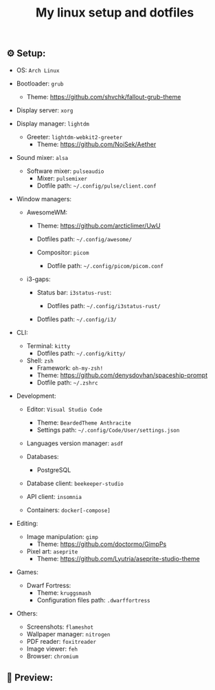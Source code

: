 <h1 align="center">My linux setup and dotfiles</h1>
<br />

<h2>⚙️ Setup:</h2>

- OS: `Arch Linux`

- Bootloader: `grub`

  - Theme: https://github.com/shvchk/fallout-grub-theme

- Display server: `xorg`

- Display manager: `lightdm`

  - Greeter: `lightdm-webkit2-greeter`
    - Theme: https://github.com/NoiSek/Aether

- Sound mixer: `alsa`

  - Software mixer: `pulseaudio`
    - Mixer: `pulsemixer`
    - Dotfile path: `~/.config/pulse/client.conf`

- Window managers:

  - AwesomeWM:

    - Theme: https://github.com/arcticlimer/UwU
    - Dotfiles path: `~/.config/awesome/`

    - Compositor: `picom`
      - Dotfile path: `~/.config/picom/picom.conf`

  - i3-gaps:

    - Status bar: `i3status-rust`:

      - Dotfiles path: `~/.config/i3status-rust/`

    - Dotfiles path: `~/.config/i3/`

- CLI:

  - Terminal: `kitty`
    - Dotfiles path: `~/.config/kitty/`
  - Shell: `zsh`
    - Framework: `oh-my-zsh!`
    - Theme: https://github.com/denysdovhan/spaceship-prompt
    - Dotfile path: `~/.zshrc`

- Development:

  - Editor: `Visual Studio Code`

    - Theme: `BeardedTheme Anthracite`
    - Settings path: `~/.config/Code/User/settings.json`

  - Languages version manager: `asdf`

  - Databases:

    - PostgreSQL

  - Database client: `beekeeper-studio`
  - API client: `insomnia`
  - Containers: `docker[-compose]`

- Editing:

  - Image manipulation: `gimp`
    - Theme: https://github.com/doctormo/GimpPs
  - Pixel art: `aseprite`
    - Theme: https://github.com/Lyutria/aseprite-studio-theme

- Games:

  - Dwarf Fortress:
    - Theme: `kruggsmash`
    - Configuration files path: `.dwarffortress`

- Others:
  - Screenshots: `flameshot`
  - Wallpaper manager: `nitrogen`
  - PDF reader: `foxitreader`
  - Image viewer: `feh`
  - Browser: `chromium`

<h2>👀 Preview:</h2>
